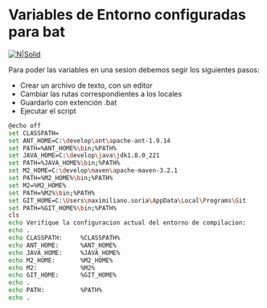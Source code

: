 # Variables de Entorno configuradas para bat

[![N|Solid](https://i.imgur.com/r3lfak5.png)](https://www.oracle.com/technetwork/java/javase/downloads/jdk8-downloads-2133151.html)

Para poder las variables en una sesion debemos segir los siguientes pasos:

  - Crear un archivo de texto, con un editor
  - Cambiar las rutas correspondientes a los locales
  - Guardarlo con extención .bat
  - Ejecutar el script


```sh
@echo off
set CLASSPATH=
set ANT_HOME=C:\develop\ant\apache-ant-1.9.14
set PATH=%ANT_HOME%\bin;%PATH%
set JAVA_HOME=C:\develop\java\jdk1.8.0_221
set PATH=%JAVA_HOME%\bin;%PATH%
set M2_HOME=C:\develop\maven\apache-maven-3.2.1
set PATH=%M2_HOME%\bin;%PATH%
set M2=%M2_HOME%
set PATH=%M2%\bin;%PATH%
set GIT_HOME=C:\Users\maximiliano.soria\AppData\Local\Programs\Git
set PATH=%GIT_HOME%\bin;%PATH%
cls
echo Verifique la configuracion actual del entorno de compilacion:
echo .
echo CLASSPATH:     %CLASSPATH%         
echo ANT_HOME:      %ANT_HOME%
echo JAVA_HOME:     %JAVA_HOME%
echo M2_HOME:       %M2_HOME%
echo M2:            %M2%
echo GIT_HOME:		%GIT_HOME%
echo .
echo PATH:          %PATH%
echo .

```
